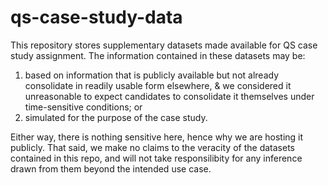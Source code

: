 # qs-case-study-data

This repository stores supplementary datasets made available for QS case study assignment. The information contained in these datasets may be:

1. based on information that is publicly available but not already consolidate in readily usable form elsewhere, & we considered it unreasonable to expect candidates to consolidate it themselves under time-sensitive conditions; or
2. simulated for the purpose of the case study.

Either way, there is nothing sensitive here, hence why we are hosting it publicly. That said, we make no claims to the veracity of the datasets contained in this repo, and will not take responsilibity for any inference drawn from them beyond the intended use case.
